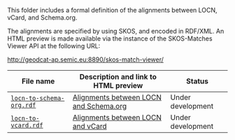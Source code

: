 <p>This folder includes a formal definition of the alignments between LOCN, vCard, and Schema.org.</p>
<p>The alignments are specified by using SKOS, and encoded in RDF/XML. An HTML preview is made available via the instance of the SKOS-Matches Viewer API at the following URL:</p>
<p><a href="http://geodcat-ap.semic.eu:8890/skos-match-viewer/">http://geodcat-ap.semic.eu:8890/skos-match-viewer/</a></p>
<table>
<thead>
<tr>
<th>File name</th>
<th>Description and link to HTML preview</th>
<th>Status</th>
</thead>
</tr>
</thead>
<tbody>
<tr>
<td><a href="./locn-to-schema-org.rdf"><code>locn-to-schema-org.rdf</code></a></td>
<td><a title="HTML preview" href="http://geodcat-ap.semic.eu:8890/skos-match-viewer/?alignments=https%3A%2F%2Fwebgate.ec.europa.eu%2FCITnet%2Fstash%2Fprojects%2FODCKAN%2Frepos%2Fiso-19139-to-dcat-ap%2Fbrowse%2Falignments%2Flocn-to-schema-org.rdf%3Fraw">Alignments between LOCN and Schema.org</a></td>
<td>Under development</td>
</tr>
<tr>
<td><a href="./locn-to-vcard.rdf"><code>locn-to-vcard.rdf</code></a></td>
<td><a title="HTML preview" href="http://geodcat-ap.semic.eu:8890/skos-match-viewer/?alignments=https%3A%2F%2Fwebgate.ec.europa.eu%2FCITnet%2Fstash%2Fprojects%2FODCKAN%2Frepos%2Fiso-19139-to-dcat-ap%2Fbrowse%2Falignments%2Flocn-to-vcard.rdf%3Fraw">Alignments between LOCN and vCard</a></td>
<td>Under development</td>
</tr>
</table>

